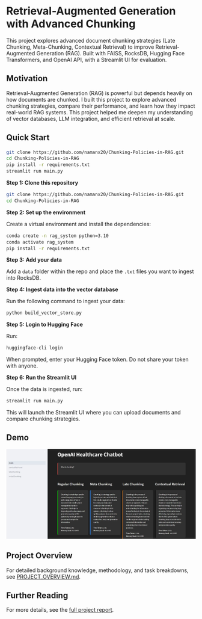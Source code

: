 # Retrieval-Augmented Generation with Advanced Chunking

This project explores advanced document chunking strategies (Late Chunking, Meta-Chunking, Contextual Retrieval) to improve Retrieval-Augmented Generation (RAG). Built with FAISS, RocksDB, Hugging Face Transformers, and OpenAI API, with a Streamlit UI for evaluation.

## Motivation
Retrieval-Augmented Generation (RAG) is powerful but depends heavily on how documents are chunked. I built this project to explore advanced chunking strategies, compare their performance, and learn how they impact real-world RAG systems. This project helped me deepen my understanding of vector databases, LLM integration, and efficient retrieval at scale.

## Quick Start
```bash
git clone https://github.com/namanx20/Chunking-Policies-in-RAG.git
cd Chunking-Policies-in-RAG
pip install -r requirements.txt
streamlit run main.py
```

**Step 1: Clone this repository**

```bash
git clone https://github.com/namanx20/Chunking-Policies-in-RAG.git
cd Chunking-Policies-in-RAG
```

**Step 2: Set up the environment**

Create a virtual environment and install the dependencies:
```bash
conda create -n rag_system python=3.10
conda activate rag_system
pip install -r requirements.txt
```

**Step 3: Add your data**

Add a `data` folder within the repo and place the `.txt` files you want to ingest into RocksDB.

**Step 4: Ingest data into the vector database**

Run the following command to ingest your data:

```bash
python build_vector_store.py
```

**Step 5: Login to Hugging Face**

Run:

```bash
huggingface-cli login
```

When prompted, enter your Hugging Face token. Do not share your token with anyone.

**Step 6: Run the Streamlit UI**

Once the data is ingested, run:

```bash
streamlit run main.py
```

This will launch the Streamlit UI where you can upload documents and compare chunking strategies.

## Demo
![UI Screenshot](assets/ui.png)

## Project Overview
For detailed background knowledge, methodology, and task breakdowns, see [PROJECT_OVERVIEW.md](PROJECT_OVERVIEW.md).

## Further Reading
For more details, see the [full project report](https://drive.google.com/file/d/1C5M45FsZr-146r-UUS90DhwvcFuZILSX/view?usp=sharing ).
